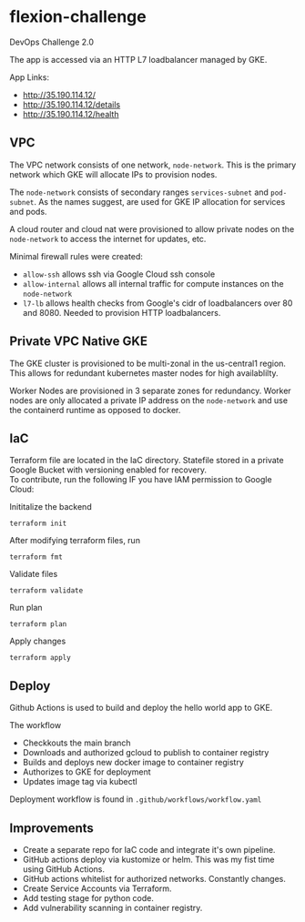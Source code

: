 # flexion-challenge
DevOps Challenge 2.0

The app is accessed via an HTTP L7 loadbalancer managed by GKE.

App Links:
- http://35.190.114.12/
- http://35.190.114.12/details
- http://35.190.114.12/health

## VPC
The VPC network consists of one network, `node-network`. This is the primary network which GKE will allocate IPs to provision nodes. 

The `node-network` consists of secondary ranges `services-subnet` and  `pod-subnet`. As the names suggest, are used for GKE IP allocation for services and pods. 

A cloud router and cloud nat were provisioned to allow private nodes on the `node-network` to access the internet for updates, etc.

Minimal firewall rules were created:
- `allow-ssh` allows ssh via Google Cloud ssh console
- `allow-internal` allows all internal traffic for compute instances on the `node-network`
- `l7-lb` allows health checks from Google's cidr of loadbalancers over 80 and 8080. Needed to provision HTTP loadbalancers. 

## Private VPC Native GKE
The GKE cluster is provisioned to be multi-zonal in the us-central1 region. This allows for redundant kubernetes master nodes for high availablilty. 

Worker Nodes are provisioned in 3 separate zones for redundancy. Worker nodes are only allocated a private IP address on the `node-network` and use the containerd runtime as opposed to docker. 

## IaC
Terraform file are located in the IaC directory. Statefile stored in a private Google Bucket with versioning enabled for recovery.  
To contribute, run the following IF you have IAM permission to Google Cloud:

Inititalize the backend
```
terraform init
```

After modifying terraform files, run
```
terraform fmt
```

Validate files
```
terraform validate
```

Run plan
```
terraform plan
```

Apply changes
```
terraform apply
```

## Deploy
Github Actions is used to build and deploy the hello world app to GKE.

The workflow
- Checkkouts the main branch
- Downloads and authorized gcloud to publish to container registry
- Builds and deploys new docker image to container registry
- Authorizes to GKE for deployment
- Updates image tag via kubectl

Deployment workflow is found in `.github/workflows/workflow.yaml`

## Improvements
- Create a separate repo for IaC code and integrate it's own pipeline.
- GitHub actions deploy via kustomize or helm. This was my fist time using GitHub Actions.
- GitHub actions whitelist for authorized networks. Constantly changes.
- Create Service Accounts via Terraform.
- Add testing stage for python code. 
- Add vulnerability scanning in container registry.